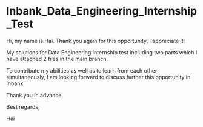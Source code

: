 # Inbank_Data_Engineering_Internship_Test
Hi, my name is Hai. Thank you again for this opportunity, I appreciate it!

My solutions for Data Engineering Internship test including two parts which I have attached 2 files in the main branch.

To contribute my abilities as well as to learn from each other simultaneously, I am looking forward to discuss further this opportunity in Inbank

Thank you in advance,

Best regards,

Hai
